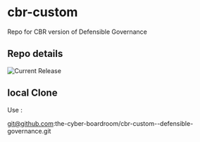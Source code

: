 # cbr-custom
Repo for CBR version of Defensible Governance 


## Repo details

![Current Release](https://img.shields.io/badge/release-v0.1.5-blue)

## local Clone

Use :

git@github.com:the-cyber-boardroom/cbr-custom--defensible-governance.git
